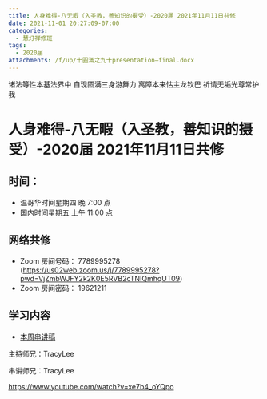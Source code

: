 ```yaml
---
title: 人身难得-八无暇（入圣教，善知识的摄受）-2020届 2021年11月11日共修
date: 2021-11-01 20:27:09-07:00
categories:
  - 慧灯禅修班
tags:
  - 2020届
attachments: /f/up/十圓滿之九十presentation—final.docx
---
```

诸法等性本基法界中 自现圆满三身游舞力 
离障本来怙主龙钦巴 祈请无垢光尊常护我

# 人身难得-八无暇（入圣教，善知识的摄受）-2020届 2021年11月11日共修

## 时间：

* 温哥华时间星期四 晚 7:00 点
* 国内时间星期五 上午 11:00 点

## 网络共修

* Zoom 房间号码： 7789995278 (<https://us02web.zoom.us/j/7789995278?pwd=VjZmbWJFY2k2K0E5RVB2cTNIQmhqUT09>)
* Zoom 房间密码： 19621211

## 学习内容

* [本周串讲稿](https://s3.ap-northeast-1.wasabisys.com/hdcx/hdv/f/up/十圓滿之九十presentation—final.docx)

主持师兄：TracyLee

串讲师兄：TracyLee

<https://www.youtube.com/watch?v=xe7b4_oYQpo>